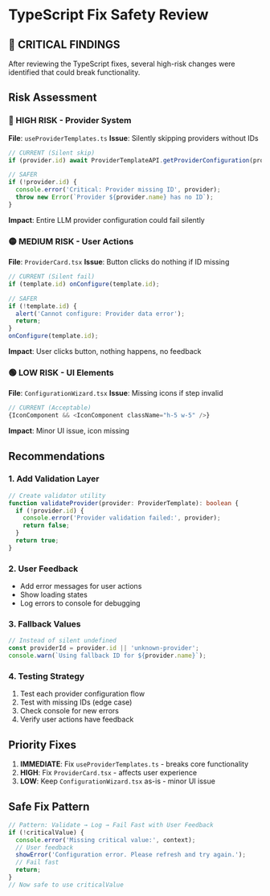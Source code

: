 # TypeScript Fix Safety Review

## 🚨 CRITICAL FINDINGS

After reviewing the TypeScript fixes, several high-risk changes were identified that could break functionality.

## Risk Assessment

### 🔴 HIGH RISK - Provider System
**File**: `useProviderTemplates.ts`
**Issue**: Silently skipping providers without IDs
```typescript
// CURRENT (Silent skip)
if (provider.id) await ProviderTemplateAPI.getProviderConfiguration(provider.id);

// SAFER
if (!provider.id) {
  console.error('Critical: Provider missing ID', provider);
  throw new Error(`Provider ${provider.name} has no ID`);
}
```
**Impact**: Entire LLM provider configuration could fail silently

### 🟡 MEDIUM RISK - User Actions
**File**: `ProviderCard.tsx`
**Issue**: Button clicks do nothing if ID missing
```typescript
// CURRENT (Silent fail)
if (template.id) onConfigure(template.id);

// SAFER
if (!template.id) {
  alert('Cannot configure: Provider data error');
  return;
}
onConfigure(template.id);
```
**Impact**: User clicks button, nothing happens, no feedback

### 🟢 LOW RISK - UI Elements
**File**: `ConfigurationWizard.tsx`
**Issue**: Missing icons if step invalid
```typescript
// CURRENT (Acceptable)
{IconComponent && <IconComponent className="h-5 w-5" />}
```
**Impact**: Minor UI issue, icon missing

## Recommendations

### 1. Add Validation Layer
```typescript
// Create validator utility
function validateProvider(provider: ProviderTemplate): boolean {
  if (!provider.id) {
    console.error('Provider validation failed:', provider);
    return false;
  }
  return true;
}
```

### 2. User Feedback
- Add error messages for user actions
- Show loading states
- Log errors to console for debugging

### 3. Fallback Values
```typescript
// Instead of silent undefined
const providerId = provider.id || 'unknown-provider';
console.warn(`Using fallback ID for ${provider.name}`);
```

### 4. Testing Strategy
1. Test each provider configuration flow
2. Test with missing IDs (edge case)
3. Check console for new errors
4. Verify user actions have feedback

## Priority Fixes

1. **IMMEDIATE**: Fix `useProviderTemplates.ts` - breaks core functionality
2. **HIGH**: Fix `ProviderCard.tsx` - affects user experience
3. **LOW**: Keep `ConfigurationWizard.tsx` as-is - minor UI issue

## Safe Fix Pattern

```typescript
// Pattern: Validate → Log → Fail Fast with User Feedback
if (!criticalValue) {
  console.error('Missing critical value:', context);
  // User feedback
  showError('Configuration error. Please refresh and try again.');
  // Fail fast
  return;
}
// Now safe to use criticalValue
```